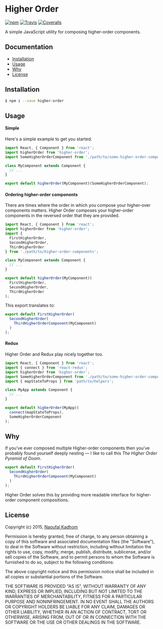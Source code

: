 # Higher Order
[![npm](https://img.shields.io/npm/v/higher-order.svg?style=flat-square)](https://www.npmjs.com/package/unsplash-js)
[![Travis](https://img.shields.io/travis/naoufal/higher-order/master.svg?style=flat-square)](https://travis-ci.org/naoufal/unsplash-js/branches)
[![Coveralls](https://img.shields.io/coveralls/naoufal/higher-order/master.svg?style=flat-square)](https://coveralls.io/github/naoufal/unsplash-js?branch=master)

A simple JavaScript utility for composing higher-order components.

## Documentation
- [Installation](https://github.com/naoufal/higher-order#installation)
- [Usage](https://github.com/naoufal/higher-order#usage)
- [Why](https://github.com/naoufal/higher-order#why)
- [License](https://github.com/naoufal/higher-order#license)

## Installation
```bash
$ npm i --save higher-order
```

## Usage
#### Simple
Here's a simple example to get you started.
```js
import React, { Component } from 'react';
import higherOrder from 'higher-order';
import SomeHigherOrderComponent from './path/to/some-higher-order-component';

class MyComponent extends Component {
  // ...
}

export default higherOrder(MyComponent)(SomeHigherOrderComponent);
```

#### Ordering higher-order components
There are times where the order in which you compose your higher-over components matters.  Higher Order composes your higher-order components in the reversed order that they are provided.

```js
import React, { Component } from 'react';
import higherOrder from 'higher-order';
import {
  FirstHigherOrder,
  SecondHigherOrder,
  ThirdHigherOrder
} from './path/to/higher-order-components';

class MyComponent extends Component {
  // ...
}

export default higherOrder(MyComponent)(
  FirstHigherOrder,
  SecondHigherOrder,
  ThirdHigherOrder
);
```
This export translates to:

```js
export default FirstHigherOrder(
  SecondHigherOrder(
    ThirdHigherOrderComponent(MyComponent)
  )
);
```

#### Redux
Higher Order and Redux play nicely together too.
```js
import React, { Component } from 'react';
import { connect } from 'react-redux';
import higherOrder from 'higher-order';
import SomeHigherOrderComponent from './path/to/some-higher-order-component';
import { mapStateToProps } from 'path/to/helpers';

class MyApp extends Component {
  // ...
}

export default higherOrder(MyApp)(
  connect(mapStateToProps),
  SomeHigherOrderComponent
);
```

## Why
If you've ever composed multiple Higher-order components then you've probably found yourself deeply nesting — I like to call this *The Higher Order Pyramid of Doom*.

```js
export default FirstHigherOrder(
  SecondHigherOrder(
    ThirdHigherOrderComponent(MyComponent)
  )
);
```

Higher Order solves this by providing more readable interface for higher-order component compositions.

## License
Copyright (c) 2015, [Naoufal Kadhom](http://naoufal.com)

Permission is hereby granted, free of charge, to any person obtaining a copy
of this software and associated documentation files (the "Software"), to deal
in the Software without restriction, including without limitation the rights
to use, copy, modify, merge, publish, distribute, sublicense, and/or sell
copies of the Software, and to permit persons to whom the Software is
furnished to do so, subject to the following conditions:

The above copyright notice and this permission notice shall be included in
all copies or substantial portions of the Software.

THE SOFTWARE IS PROVIDED "AS IS", WITHOUT WARRANTY OF ANY KIND, EXPRESS OR
IMPLIED, INCLUDING BUT NOT LIMITED TO THE WARRANTIES OF MERCHANTABILITY,
FITNESS FOR A PARTICULAR PURPOSE AND NONINFRINGEMENT. IN NO EVENT SHALL THE
AUTHORS OR COPYRIGHT HOLDERS BE LIABLE FOR ANY CLAIM, DAMAGES OR OTHER
LIABILITY, WHETHER IN AN ACTION OF CONTRACT, TORT OR OTHERWISE, ARISING FROM,
OUT OF OR IN CONNECTION WITH THE SOFTWARE OR THE USE OR OTHER DEALINGS IN
THE SOFTWARE.
